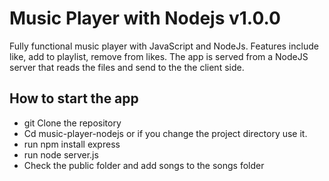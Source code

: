 # Music Player with Nodejs v1.0.0
Fully functional music player with JavaScript and NodeJs. Features include like, add to playlist, remove from likes. The app is served from a NodeJS server that reads the files and send to the the client side.

## How to start the app

- git Clone the repository
- Cd music-player-nodejs or if you change the project directory use it.
- run npm install express
- run node server.js
- Check the public folder and add songs to the songs folder
